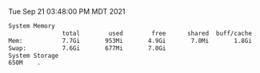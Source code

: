Tue Sep 21 03:48:00 PM MDT 2021
```bash
System Memory
               total        used        free      shared  buff/cache   available
Mem:           7.7Gi       953Mi       4.9Gi       7.0Mi       1.8Gi       6.4Gi
Swap:          7.6Gi       677Mi       7.0Gi
System Storage
650M	.
```
